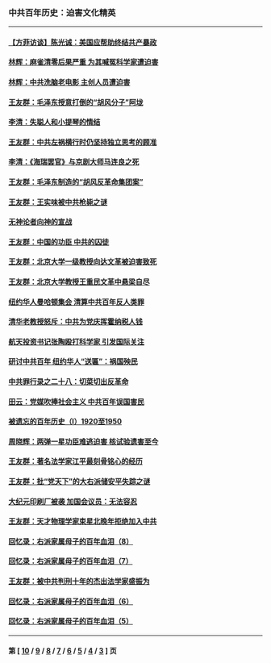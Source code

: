 ### 中共百年历史：迫害文化精英
---
#### [【方菲访谈】陈光诚：美国应帮助终结共产暴政](../../pages/nf1176111/n13759521.md?07080430) 
#### [林辉：麻雀清零后果严重 为其喊冤科学家遭迫害](../../pages/nf1176111/n13746900.md?07080430) 
#### [林辉：中共洗脑老电影 主创人员遭迫害](../../pages/nf1176111/n13699437.md?07080430) 
#### [王友群：毛泽东授意打倒的“胡风分子”阿垅](../../pages/nf1176111/n13592541.md?07080430) 
#### [李清：失聪人和小提琴的情结](../../pages/nf1176111/n13459280.md?07080430) 
#### [王友群：中共左祸横行时仍坚持独立思考的顾准](../../pages/nf1176111/n13444722.md?07080430) 
#### [李清：《海瑞罢官》与京剧大师马连良之死](../../pages/nf1176111/n13412316.md?07080430) 
#### [王友群：毛泽东制造的“胡风反革命集团案”](../../pages/nf1176111/n13324909.md?07080430) 
#### [王友群：王实味被中共枪毙之谜](../../pages/nf1176111/n13307502.md?07080430) 
#### [无神论者向神的宣战](../../pages/nf1176111/n13281535.md?07080430) 
#### [王友群：中国的功臣 中共的囚徒](../../pages/nf1176111/n13291790.md?07080430) 
#### [王友群：北京大学一级教授向达文革被迫害致死](../../pages/nf1176111/n13150966.md?07080430) 
#### [王友群：北京大学教授王重民文革中悬梁自尽](../../pages/nf1176111/n13084645.md?07080430) 
#### [纽约华人曼哈顿集会 清算中共百年反人类罪](../../pages/nf1176111/n13084157.md?07080430) 
#### [清华老教授怒斥：中共为党庆挥霍纳税人钱](../../pages/nf1176111/n13071430.md?07080430) 
#### [航天投资书记张陶殴打科学家 引发国际关注](../../pages/nf1176111/n13069132.md?07080430) 
#### [研讨中共百年 纽约华人“送匾”：祸国殃民](../../pages/nf1176111/n13057367.md?07080430) 
#### [中共罪行录之二十八：切菜切出反革命](../../pages/nf1176111/n13030600.md?07080430) 
#### [田云：党媒吹捧社会主义 中共百年误国害民](../../pages/nf1176111/n13006682.md?07080430) 
#### [被遗忘的百年历史（I）1920至1950](../../pages/nf1176111/n12986411.md?07080430) 
#### [周晓辉：两弹一星功臣难逃迫害 核试验遗害至今](../../pages/nf1176111/n12974997.md?07080430) 
#### [王友群：著名法学家江平最刻骨铭心的经历](../../pages/nf1176111/n12970787.md?07080430) 
#### [王友群：批“党天下”的大右派储安平失踪之谜](../../pages/nf1176111/n12954229.md?07080430) 
#### [大纪元印刷厂被袭 加国会议员：无法容忍](../../pages/nf1176111/n12883028.md?07080430) 
#### [王友群：天才物理学家束星北晚年拒绝加入中共](../../pages/nf1176111/n12792913.md?07080430) 
#### [回忆录：右派家属母子的百年血泪（8）](../../pages/nf1176111/n12706196.md?07080430) 
#### [回忆录：右派家属母子的百年血泪（7）](../../pages/nf1176111/n12706191.md?07080430) 
#### [王友群：被中共判刑十年的杰出法学家盛振为](../../pages/nf1176111/n12706141.md?07080430) 
#### [回忆录：右派家属母子的百年血泪（6）](../../pages/nf1176111/n12698863.md?07080430) 
#### [回忆录：右派家属母子的百年血泪（5）](../../pages/nf1176111/n12692515.md?07080430) 

---
#### 第 [ [10](./10.md?07080430) / [9](./9.md?07080430) / [8](./8.md?07080430) / [7](./7.md?07080430) / [6](./6.md?07080430) / [5](./5.md?07080430) / [4](./4.md?07080430) / [3](./3.md?07080430) ] 页

